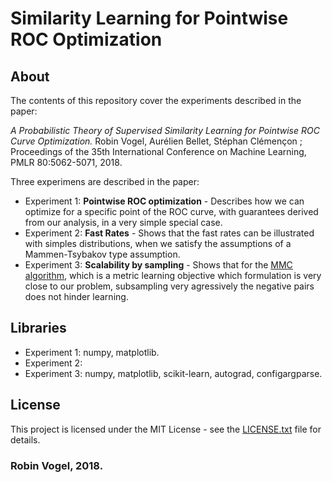 # Similarity Learning for Pointwise ROC Optimization


## About
The contents of this repository cover the experiments described in the paper:

*A Probabilistic Theory of Supervised Similarity Learning for Pointwise ROC Curve Optimization.*
Robin Vogel, Aurélien Bellet, Stéphan Clémençon ; Proceedings of the 35th International Conference on Machine Learning, PMLR 80:5062-5071, 2018.

Three experimens are described in the paper:
* Experiment 1: **Pointwise ROC optimization** - Describes how we can optimize for a specific point of the ROC curve, with guarantees derived from our analysis, in a very simple special case.
* Experiment 2: **Fast Rates** - Shows that the fast rates can be illustrated with simples distributions, when we satisfy the assumptions of a Mammen-Tsybakov type assumption.
* Experiment 3: **Scalability by sampling** - Shows that for the [MMC algorithm](https://dl.acm.org/citation.cfm?id=2968618.2968683), which is a metric learning objective which formulation is very close to our problem, subsampling very agressively the negative pairs does not hinder learning.

## Libraries

* Experiment 1: numpy, matplotlib.
* Experiment 2:
* Experiment 3: numpy, matplotlib, scikit-learn, autograd, configargparse.

## License

This project is licensed under the MIT License - see the [LICENSE.txt](LICENSE.txt) file for details.

### Robin Vogel, 2018.
